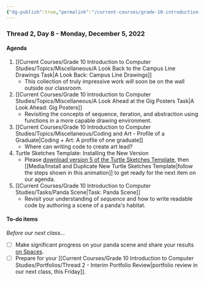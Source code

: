 ```yaml
---
{"dg-publish":true,"permalink":"/current-courses/grade-10-introduction-to-computer-studies/section-2/thread-2/day-8/","dgHomeLink":false}
---
```


### Thread 2, Day 8 - Monday, December 5, 2022
#### Agenda

1. [[Current Courses/Grade 10 Introduction to Computer Studies/Topics/Miscellaneous/A Look Back to the Campus Line Drawings Task|A Look Back: Campus Line Drawings]]
	- This collection of truly impressive work *will* soon be on the wall outside our classroom.
2. [[Current Courses/Grade 10 Introduction to Computer Studies/Topics/Miscellaneous/A Look Ahead at the Gig Posters Task|A Look Ahead: Gig Posters]]
	- Revisiting the concepts of sequence, iteration, and abstraction using functions in a more capable drawing environment.
3. [[Current Courses/Grade 10 Introduction to Computer Studies/Topics/Miscellaneous/Coding and Art - Profile of a Graduate|Coding + Art: A profile of one graduate]]
	- Where can writing code to create art lead?
4. Turtle Sketches Template: Installing the New Version
	- Please [download version 5 of the Turtle Sketches Template](https://www.icloud.com/iclouddrive/067aWMvIpKPy582rk6zbL31wg#Turtle_Sketches_Template_-_v5), then [[Media/Install and Duplicate New Turtle Sketches Template|follow the steps shown in this animation]] to get ready for the next item on our agenda.
5. [[Current Courses/Grade 10 Introduction to Computer Studies/Tasks/Panda Scene|Task: Panda Scene]]
	- Revisit your understanding of *sequence* and how to write readable code by authoring a scene of a panda's habitat.

#### To-do items
*Before our next class...*

- [ ] Make significant progress on your panda scene and share your results [on Spaces](https://ca.spacesedu.com/).
- [ ] Prepare for your [[Current Courses/Grade 10 Introduction to Computer Studies/Portfolios/Thread 2 - Interim Portfolio Review|portfolio review in our next class, this Friday]].
